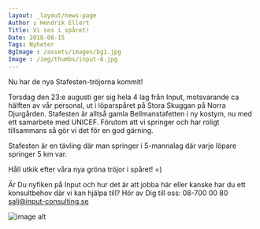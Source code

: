 ```yaml
---
layout: _layout/news-page
Author : Hendrik Ellert
Title: Vi ses i spåret!
Date: 2018-08-15
Tags: Nyheter
BgImage : /assets/images/bg1.jpg
Image : /img/thumbs/input-6.jpg
---
```

Nu har de nya Stafesten-tröjorna kommit!

Torsdag den 23:e augusti ger sig hela 4 lag från Input, motsvarande ca hälften av vår personal, ut i löparspåret på Stora Skuggan på Norra Djurgården.
Stafesten är alltså gamla Bellmanstafetten i ny kostym, nu med ett samarbete med UNICEF.
Förutom att vi springer och har roligt tillsammans så gör vi det för en god gärning.

Stafesten är en tävling där man springer i 5-mannalag där varje löpare springer 5 km var.

Håll utkik efter våra nya gröna tröjor i spåret! =)

Är Du nyfiken på Input och hur det är att jobba här eller kanske har du ett konsultbehov där vi kan hjälpa till?
Hör av Dig till oss:
08-700 00 80
salj@input-consulting.se

![image alt](/img/nyheter/Bellman.jpg)
